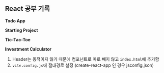 ## React 공부 기록

<b> Todo App </b>

<b> Starting Project </b>

<b> Tic-Tac-Toe </b>

<b> Investment Calculator </b>

1. Header는 동적이지 않기 때문에 컴포넌트로 따로 빼지 않고 `index.html`에 추가함
2. `vite.config.js`에 절대경로 설정 (create-react-app 인 경우 jsconfig.json)

